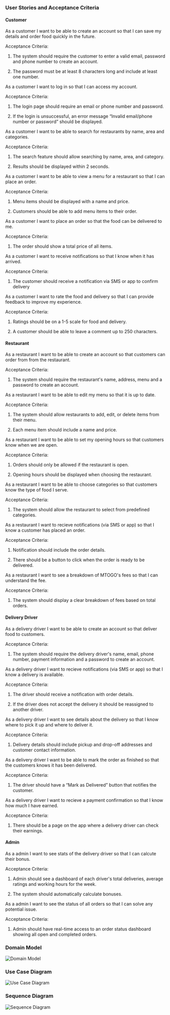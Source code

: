 ### User Stories and Acceptance Criteria

#### Customer

As a customer I want to be able to create an account so that I can save my details and order food quickly in the future.

Acceptance Criteria:

1. The system should require the customer to enter a valid email, password and phone number to create an account.

2. The password must be at least 8 characters long and include at least one number.

As a customer I want to log in so that I can access my account.

Acceptance Criteria:

1. The login page should require an email or phone number and password.

2. If the login is unsuccessful, an error message “Invalid email/phone number or password” should be displayed.

As a customer I want to be able to search for restaurants by name, area and categories.

Acceptance Criteria:

1. The search feature should allow searching by name, area, and category.

2. Results should be displayed within 2 seconds.

As a customer I want to be able to view a menu for a restaurant so that I can place an order.

Acceptance Criteria:

1. Menu items should be displayed with a name and price.

2. Customers should be able to add menu items to their order.

As a customer I want to place an order so that the food can be delivered to me.

Acceptance Criteria:

1. The order should show a total price of all items.

As a customer I want to receive notifications so that I know when it has arrived.

Acceptance Criteria:

1. The customer should receive a notification via SMS or app to confirm delivery

As a customer I want to rate the food and delivery so that I can provide feedback to improve my experience.

Acceptance Criteria:

1. Ratings should be on a 1-5 scale for food and delivery.

2. A customer should be able to leave a comment up to 250 characters.

#### Restaurant

As a restaurant I want to be able to create an account so that customers can order from from the restaurant.

Acceptance Criteria:

1. The system should require the restaurant's name, address, menu and a password to create an account.

As a restaurant I want to be able to edit my menu so that it is up to date.

Acceptance Criteria:

1. The system should allow restaurants to add, edit, or delete items from their menu.

2. Each menu item should include a name and price.

As a restaurant I want to be able to set my opening hours so that customers know when we are open.

Acceptance Criteria:

1. Orders should only be allowed if the restaurant is open.

2. Opening hours should be displayed when choosing the restaurant.

As a restaurant I want to be able to choose categories so that customers know the type of food I serve.

Acceptance Criteria:

1. The system should allow the restaurant to select from predefined categories.

As a restaurant I want to recieve notifications (via SMS or app) so that I know a customer has placed an order.

Acceptance Criteria:

1. Notification should include the order details.

2. There should be a button to click when the order is ready to be delivered.

As a restaurant I want to see a breakdown of MTOGO's fees so that I can understand the fee.

Acceptance Criteria:

1. The system should display a clear breakdown of fees based on total orders.

#### Delivery Driver

As a delivery driver I want to be able to create an account so that deliver food to customers.

Acceptance Criteria:

1. The system should require the delivery driver's name, email, phone number, payment information and a password to create an account.

As a delivery driver I want to recieve notifications (via SMS or app) so that I know a delivery is available.

Acceptance Criteria:

1. The driver should receive a notification with order details.

2. If the driver does not accept the delivery it should be reassigned to another driver.

As a delivery driver I want to see details about the delivery so that I know where to pick it up and where to deliver it.

Acceptance Criteria:

1. Delivery details should include pickup and drop-off addresses and customer contact information.

As a delivery driver I want to be able to mark the order as finished so that the customers knows it has been delivered.

Acceptance Criteria:

1. The driver should have a “Mark as Delivered” button that notifies the customer.

As a delivery driver I want to recieve a payment confirmation so that I know how much I have earned.

Acceptance Criteria:

1. There should be a page on the app where a delivery driver can check their earnings.

#### Admin

As a admin I want to see stats of the delivery driver so that I can calcute their bonus.

Acceptance Criteria:

1. Admin should see a dashboard of each driver's total deliveries, average ratings and working hours for the week.

2. The system should automatically calculate bonuses.

As a admin I want to see the status of all orders so that I can solve any potential issue.

Acceptance Criteria:

1. Admin should have real-time access to an order status dashboard showing all open and completed orders.

### Domain Model

![Domain Model](Diagrams/DomainModel.png)

### Use Case Diagram

![Use Case Diagram](Diagrams/UseCase.png)

### Sequence Diagram

![Sequence Diagram](Diagrams/SequenceDiagram.png)